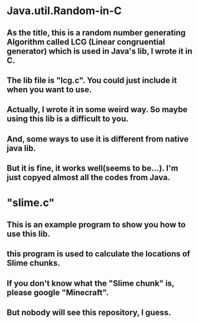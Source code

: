 # Java.util.Random-in-C
## As the title, this is a random number generating Algorithm called LCG (Linear congruential generator) which is used in Java's lib, I wrote it in C.
## The lib file is "lcg.c". You could just include it when you want to use.
## Actually, I wrote it in some weird way. So maybe using this lib is a difficult to you. 
## And, some ways to use it is different from native java lib.
## But it is fine, it works well(seems to be...). I'm just copyed almost all the codes from Java.
# "slime.c"
## This is an example program to show you how to use this lib.
## this program is used to calculate the locations of Slime chunks.
## If you don't know what the "Slime chunk" is, please google "Minecraft".
## But nobody will see this repository, I guess.